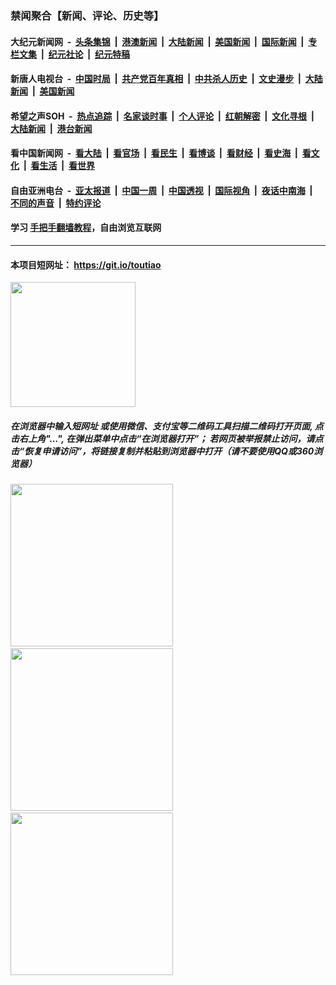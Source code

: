 ### 禁闻聚合【新闻、评论、历史等】

#### 大纪元新闻网 &nbsp;-&nbsp; [头条集锦](indexes/E头条集锦.md?t=03091903) &nbsp;|&nbsp; [港澳新闻](indexes/E港澳新闻.md?t=03091903)  &nbsp;|&nbsp; [大陆新闻](indexes/E大陆新闻.md?t=03091903) &nbsp;|&nbsp; [美国新闻](indexes/E美国新闻.md?t=03091903) &nbsp;|&nbsp; [国际新闻](indexes/E国际新闻.md?t=03091903) &nbsp;|&nbsp; [专栏文集](indexes/E专栏文集.md?t=03091903) &nbsp;|&nbsp; [纪元社论](indexes/E纪元社论.md?t=03091903) &nbsp;|&nbsp; [纪元特稿](indexes/E纪元特稿.md?t=03091903) 

#### 新唐人电视台 &nbsp;-&nbsp; [中国时局](indexes/N中国时局.md?t=03091903) &nbsp;|&nbsp; [共产党百年真相](indexes/N共产党百年真相.md?t=03091903) &nbsp;|&nbsp; [中共杀人历史](indexes/N中共杀人历史.md?t=03091903) &nbsp;|&nbsp; [文史漫步](indexes/N文史漫步.md?t=03091903) &nbsp;|&nbsp; [大陆新闻](indexes/N大陆新闻.md?t=03091903) &nbsp;|&nbsp; [美国新闻](indexes/N美国新闻.md?t=03091903)

#### 希望之声SOH &nbsp;-&nbsp; [热点追踪](indexes/H热点追踪.md?t=03091903) &nbsp;|&nbsp; [名家谈时事](indexes/H名家谈时事.md?t=03091903) &nbsp;|&nbsp; [个人评论](indexes/H个人评论.md?t=03091903)  &nbsp;|&nbsp; [红朝解密](indexes/H红朝解密.md?t=03091903) &nbsp;|&nbsp; [文化寻根](indexes/H文化寻根.md?t=03091903) &nbsp;|&nbsp; [大陆新闻](indexes/H大陆新闻.md?t=03091903) &nbsp;|&nbsp; [港台新闻](indexes/H港台新闻.md?t=03091903)

#### 看中国新闻网 &nbsp;-&nbsp; [看大陆](indexes/S看大陆.md?t=03091903) &nbsp;|&nbsp; [看官场](indexes/S看官场.md?t=03091903) &nbsp;|&nbsp; [看民生](indexes/S看民生.md?t=03091903)  &nbsp;|&nbsp; [看博谈](indexes/S看博谈.md?t=03091903) &nbsp;|&nbsp; [看财经](indexes/S看财经.md?t=03091903) &nbsp;|&nbsp; [看史海](indexes/S看史海.md?t=03091903) &nbsp;|&nbsp; [看文化](indexes/S看文化.md?t=03091903) &nbsp;|&nbsp; [看生活](indexes/S看生活.md?t=03091903) &nbsp;|&nbsp; [看世界](indexes/S看世界.md?t=03091903)

#### 自由亚洲电台 &nbsp;-&nbsp; [亚太报道](indexes/R亚太报道.md?t=03091903) &nbsp;|&nbsp; [中国一周](indexes/R中国一周.md?t=03091903) &nbsp;|&nbsp; [中国透视](indexes/R中国透视.md?t=03091903)  &nbsp;|&nbsp; [国际视角](indexes/R国际视角.md?t=03091903) &nbsp;|&nbsp; [夜话中南海](indexes/R夜话中南海.md?t=03091903) &nbsp;|&nbsp; [不同的声音](indexes/R不同的声音.md?t=03091903) &nbsp;|&nbsp; [特约评论](indexes/R特约评论.md?t=03091903)

#### 学习 [手把手翻墙教程](https://github.com/gfw-breaker/guides/wiki)，自由浏览互联网

----

#### 本项目短网址： https://git.io/toutiao
<img src="https://raw.githubusercontent.com/gfw-breaker/banned-news/master/scripts/img/qr.png" width="200px"/>  

##### 在浏览器中输入短网址 或使用微信、支付宝等二维码工具扫描二维码打开页面, 点击右上角"...", 在弹出菜单中点击“在浏览器打开”； 若网页被举报禁止访问，请点击“恢复申请访问”，将链接复制并粘贴到浏览器中打开（请不要使用QQ或360浏览器）

<img src="https://raw.githubusercontent.com/gfw-breaker/banned-news/master/scripts/img/1.png" width="260px"/> &nbsp; <img src="https://raw.githubusercontent.com/gfw-breaker/banned-news/master/scripts/img/2.png" width="260px"/> &nbsp; <img src="https://raw.githubusercontent.com/gfw-breaker/banned-news/master/scripts/img/3.png" width="260px"/>
